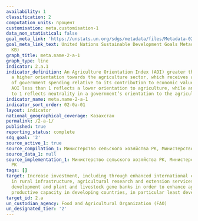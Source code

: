 ```yaml
---
availability: 1
classification: 2
computation_units: процент
customisation: meta.customisation-1
data_non_statistical: false
goal_meta_link: 'https://unstats.un.org/sdgs/metadata/files/Metadata-02-0A-01.pdf '
goal_meta_link_text: United Nations Sustainable Development Goals Metadata (PDF 223
  KB)
graph_title: meta.name-2-a-1
graph_type: line
indicator: 2.a.1
indicator_definition: An Agriculture Orientation Index (AOI) greater than 1 reflects
  a higher orientation towards the agriculture sector, which receives a higher share
  of government spending relative to its contribution to economic value-added. An
  AOI less than 1 reflects a lower orientation to agriculture, while an AOI equal
  to 1 reflects neutrality in a government’s orientation to the agriculture sector.
indicator_name: meta.name-2-a-1
indicator_sort_order: 02-0a-01
layout: indicator
national_geographical_coverage: Казахстан
permalink: /2-a-1/
published: true
reporting_status: complete
sdg_goal: '2'
source_active_1: true
source_compilation_1: Министерство сельского хозяйства РК, Министерство финансов РК
source_data_1: null
source_implementation_1: Министерство сельского хозяйства РК, Министерство финансов
  РК
tags: []
target: Increase investment, including through enhanced international cooperation,
  in rural infrastructure, agricultural research and extension services, technology
  development and plant and livestock gene banks in order to enhance agricultural
  productive capacity in developing countries, in particular least developed countries
target_id: 2.a
un_custodian_agency: Food and Agricultural Organization (FAO)
un_designated_tier: '2'
---
```

